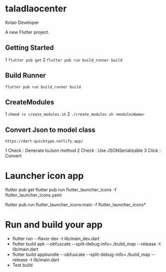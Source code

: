 # taladlaocenter
Kolao Developer 

A new Flutter project.



## Getting Started
  1  `flutter pub get`
  2  `flutter pub run build_runner build`

## Build Runner
`flutter pub run build_runner build`

## CreateModules
1  `chmod +x create_modules.sh`
2  `./create_modules.sh <modulesName>`


## Convert Json to model class 
`https://dart-quicktype.netlify.app/`

1  Check : Generate toJson method
2  Check : Use JSONSerializable
3  Click : Convert

# Launcher icon app

flutter pub get
flutter pub run flutter_launcher_icons -f flutter_launcher_icons.yaml

flutter pub run flutter_launcher_icons:main -f flutter_launcher_icons*

# Run and build your app

- flutter run --flavor dev -t lib/main_dev.dart
- flutter build apk --obfuscate --split-debug-info=./build_map --release  -t lib/main.dart
- flutter build appbundle --obfuscate --split-debug-info=./build_map --release -t lib/main.dart
- Test build